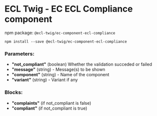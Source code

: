 # ECL Twig - EC ECL Compliance component

npm package: `@ecl-twig/ec-component-ecl-compliance`

```shell
npm install --save @ecl-twig/ec-component-ecl-compliance
```

### Parameters:

- **"not_compliant"** (boolean) Whether the validation succeded or failed
- **"message"** (string) - Message(s) to be shown
- **"component"** (string) - Name of the component
- **"variant"** (string) - Variant if any

### Blocks:

- **"complaints"** (if not_compliant is false)
- **"compliant"** (if not_compliant is true)
